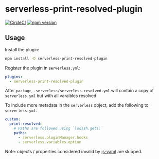 # serverless-print-resolved-plugin

[![CircleCI](https://circleci.com/gh/neverendingqs/serverless-print-resolved-plugin.svg?style=svg)](https://circleci.com/gh/neverendingqs/serverless-print-resolved-plugin)
[![npm version](https://badge.fury.io/js/serverless-print-resolved-plugin.svg)](https://badge.fury.io/js/serverless-print-resolved-plugin)

## Usage

Install the plugin:

```sh
npm install -D serverless-print-resolved-plugin
```

Register the plugin in `serverless.yml`:

```yaml
plugins:
  - serverless-print-resolved-plugin
```

After `package`, `.serverless/serverless-resolved.yml` will contain a copy of
`serverless.yml` but with all varaibles resolved.

To include more metadata in the `serverless` object, add the following to
`serverless.yml`:

```yaml
custom:
  print-resolved:
    # Paths are followed using `lodash.get()`
    paths:
      - serverless.pluginManager.hooks
      - serverless.variables.option
```

Note: objects / properties considered invalid by
[js-yaml](https://github.com/nodeca/js-yaml) are skipped.
